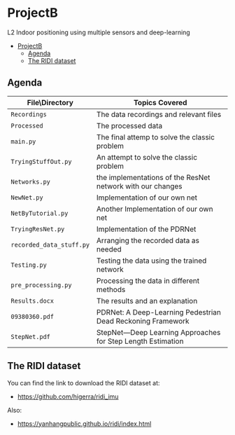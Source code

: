 # ProjectB
L2 Indoor positioning using multiple sensors and deep-learning


- [ProjectB](#projectb)
  * [Agenda](#agenda)
  * [The RIDI dataset](#the-ridi-dataset)


## Agenda

|File\Directory       | Topics Covered |
|----------------|---------|
|`Recordings`| The data recordings and relevant files |
|`Processed`| The processed data |
|`main.py`| The final attemp to solve the classic problem |
|`TryingStuffOut.py`| An attempt to solve the classic problem |
|`Networks.py`| the implementations of the ResNet network with our changes |
|`NewNet.py`| Implementation of our own net |
|`NetByTutorial.py`| Another Implementation of our own net |
|`TryingResNet.py`| Implementation of the PDRNet | 
|`recorded_data_stuff.py`| Arranging the recorded data as needed | 
|`Testing.py`| Testing the data using the trained network | 
|`pre_processing.py`| Processing the data in different methods |
|`Results.docx`| The results and an explanation |
|`09380360.pdf`| PDRNet: A Deep-Learning Pedestrian Dead Reckoning Framework |
|`StepNet.pdf`| StepNet—Deep Learning Approaches for Step Length Estimation |

## The RIDI dataset
You can find the link to download the RIDI dataset at:
 + https://github.com/higerra/ridi_imu

Also:
 + https://yanhangpublic.github.io/ridi/index.html

